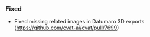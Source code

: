 ### Fixed

- Fixed missing related images in Datumaro 3D exports
  (<https://github.com/cvat-ai/cvat/pull/7699>)
